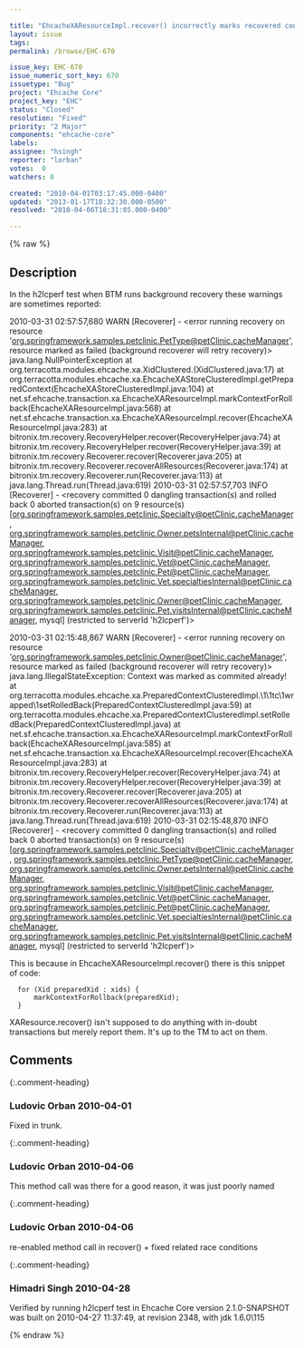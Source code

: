 ```yaml
---

title: "EhcacheXAResourceImpl.recover() incorrectly marks recovered contexts as rollback only"
layout: issue
tags: 
permalink: /browse/EHC-670

issue_key: EHC-670
issue_numeric_sort_key: 670
issuetype: "Bug"
project: "Ehcache Core"
project_key: "EHC"
status: "Closed"
resolution: "Fixed"
priority: "2 Major"
components: "ehcache-core"
labels: 
assignee: "hsingh"
reporter: "lorban"
votes:  0
watchers: 0

created: "2010-04-01T03:17:45.000-0400"
updated: "2013-01-17T18:32:30.000-0500"
resolved: "2010-04-06T18:31:05.000-0400"

---
```




{% raw %}



## Description

<div markdown="1" class="description">

In the h2lcperf test when BTM runs background recovery these warnings are sometimes reported:

2010-03-31 02:57:57,680 WARN [Recoverer] - <error running recovery on resource 'org.springframework.samples.petclinic.PetType@petClinic.cacheManager', resource marked as failed (background recoverer will retry recovery)>
java.lang.NullPointerException
	at org.terracotta.modules.ehcache.xa.XidClustered.<init>(XidClustered.java:17)
	at org.terracotta.modules.ehcache.xa.EhcacheXAStoreClusteredImpl.getPreparedContext(EhcacheXAStoreClusteredImpl.java:104)
	at net.sf.ehcache.transaction.xa.EhcacheXAResourceImpl.markContextForRollback(EhcacheXAResourceImpl.java:568)
	at net.sf.ehcache.transaction.xa.EhcacheXAResourceImpl.recover(EhcacheXAResourceImpl.java:283)
	at bitronix.tm.recovery.RecoveryHelper.recover(RecoveryHelper.java:74)
	at bitronix.tm.recovery.RecoveryHelper.recover(RecoveryHelper.java:39)
	at bitronix.tm.recovery.Recoverer.recover(Recoverer.java:205)
	at bitronix.tm.recovery.Recoverer.recoverAllResources(Recoverer.java:174)
	at bitronix.tm.recovery.Recoverer.run(Recoverer.java:113)
	at java.lang.Thread.run(Thread.java:619)
2010-03-31 02:57:57,703 INFO [Recoverer] - <recovery committed 0 dangling transaction(s) and rolled back 0 aborted transaction(s) on 9 resource(s) [org.springframework.samples.petclinic.Specialty@petClinic.cacheManager, org.springframework.samples.petclinic.Owner.petsInternal@petClinic.cacheManager, org.springframework.samples.petclinic.Visit@petClinic.cacheManager, org.springframework.samples.petclinic.Vet@petClinic.cacheManager, org.springframework.samples.petclinic.Pet@petClinic.cacheManager, org.springframework.samples.petclinic.Vet.specialtiesInternal@petClinic.cacheManager, org.springframework.samples.petclinic.Owner@petClinic.cacheManager, org.springframework.samples.petclinic.Pet.visitsInternal@petClinic.cacheManager, mysql] (restricted to serverId 'h2lcperf')>


2010-03-31 02:15:48,867 WARN [Recoverer] - <error running recovery on resource 'org.springframework.samples.petclinic.Owner@petClinic.cacheManager', resource marked as failed (background recoverer will retry recovery)>
java.lang.IllegalStateException: Context was marked as commited already!
	at org.terracotta.modules.ehcache.xa.PreparedContextClusteredImpl.\1\1tc\1wrapped\1setRolledBack(PreparedContextClusteredImpl.java:59)
	at org.terracotta.modules.ehcache.xa.PreparedContextClusteredImpl.setRolledBack(PreparedContextClusteredImpl.java)
	at net.sf.ehcache.transaction.xa.EhcacheXAResourceImpl.markContextForRollback(EhcacheXAResourceImpl.java:585)
	at net.sf.ehcache.transaction.xa.EhcacheXAResourceImpl.recover(EhcacheXAResourceImpl.java:283)
	at bitronix.tm.recovery.RecoveryHelper.recover(RecoveryHelper.java:74)
	at bitronix.tm.recovery.RecoveryHelper.recover(RecoveryHelper.java:39)
	at bitronix.tm.recovery.Recoverer.recover(Recoverer.java:205)
	at bitronix.tm.recovery.Recoverer.recoverAllResources(Recoverer.java:174)
	at bitronix.tm.recovery.Recoverer.run(Recoverer.java:113)
	at java.lang.Thread.run(Thread.java:619)
2010-03-31 02:15:48,870 INFO [Recoverer] - <recovery committed 0 dangling transaction(s) and rolled back 0 aborted transaction(s) on 9 resource(s) [org.springframework.samples.petclinic.Specialty@petClinic.cacheManager, org.springframework.samples.petclinic.PetType@petClinic.cacheManager, org.springframework.samples.petclinic.Owner.petsInternal@petClinic.cacheManager, org.springframework.samples.petclinic.Visit@petClinic.cacheManager, org.springframework.samples.petclinic.Vet@petClinic.cacheManager, org.springframework.samples.petclinic.Pet@petClinic.cacheManager, org.springframework.samples.petclinic.Vet.specialtiesInternal@petClinic.cacheManager, org.springframework.samples.petclinic.Pet.visitsInternal@petClinic.cacheManager, mysql] (restricted to serverId 'h2lcperf')>



This is because in EhcacheXAResourceImpl.recover() there is this snippet of code:

      for (Xid preparedXid : xids) {
          markContextForRollback(preparedXid);
      }

XAResource.recover() isn't supposed to do anything with in-doubt transactions but merely report them. It's up to the TM to act on them.

</div>

## Comments


{:.comment-heading}
### **Ludovic Orban** <span class="date">2010-04-01</span>

<div markdown="1" class="comment">

Fixed in trunk.

</div>


{:.comment-heading}
### **Ludovic Orban** <span class="date">2010-04-06</span>

<div markdown="1" class="comment">

This method call was there for a good reason, it was just poorly named

</div>


{:.comment-heading}
### **Ludovic Orban** <span class="date">2010-04-06</span>

<div markdown="1" class="comment">

 re-enabled method call in recover() + fixed related race conditions

</div>


{:.comment-heading}
### **Himadri Singh** <span class="date">2010-04-28</span>

<div markdown="1" class="comment">

Verified by running h2lcperf test in
Ehcache Core version 2.1.0-SNAPSHOT was built on 2010-04-27 11:37:49, at revision 2348, with jdk 1.6.0\115 

</div>



{% endraw %}
